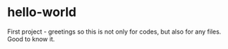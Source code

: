 # hello-world
First project - greetings
so this is not only for codes, but also for any files. 
Good to know it.
